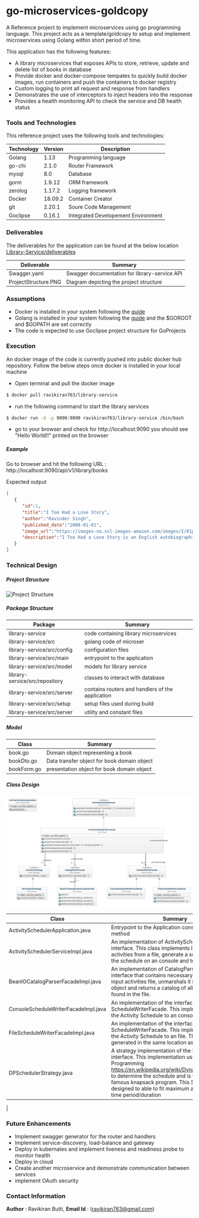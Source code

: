 # go-microservices-goldcopy

A Reference project to implement microservices using go programming language. This project acts as a template/goldcopy to setup and implement microservices using Golang within short period of time.

This application has the following features:

* A library microservices that exposes APIs to store, retrieve, update and delete list of books in database
* Provide docker and docker-compose tempates to quickly build docker images, run containers and push the containers to docker registry
* Custom logging to print all request and response from handlers
* Demonstrates the use of interceptors to inject headers into the response
* Provides a health monitoring API to check the service and DB health status

### Tools and Technologies

This reference project uses the following tools and technologies:

| Technology | Version | Description |
| ------ | ------ |------ |
| Golang | 1.13 | Programming language|
| go-chi | 2.1.0 | Router Framework |
| mysql | 8.0 | Database |
| gorm | 1.9.12 | ORM framework |
| zerolog | 1.17.2 | Logging framework |
| Docker | 18.09.2 | Container Creator |
| git | 2.20.1 | Soure Code Management |
| Goclipse | 0.16.1| Integrated Developement Environment |

### Deliverables

The deliverables for the application can be found at the below location
[Library-Service/deliverables](https://github.com/rbutti/go-microservices-goldcopy/tree/master/library-service/deliverables)

| Deliverable | Summary |
| ------ | ------ |
| Swagger.yaml | Swagger documentation for library-service API |
| ProjectStructure.PNG |Diagram depicting the project structure |

### Assumptions

* Docker is installed in your system following the [guide](https://docs.docker.com/install/)
* Golang is installed in your system following the [guide](https://golang.org/doc/install#install) and the $GOROOT and $GOPATH are set correctly
* The code is expected to use Goclipse project structure for GoProjects


### Execution
An docker image of the code is currently pushed into public docker hub repository. Follow the below steps once docker is installed in your local machine
* Open terminal and pull the docker image
```sh
$ docker pull ravikiran763/library-service
```

* run the following command to start the library services
```sh
$ docker run -d -p 9090:9090 ravikiran763/library-service /bin/bash
```

* go to your browser and check for http://localhost:9090  you should see "Hello World!!" printed on the browser

##### Example
Go to browser and hit the following URL : http://localhost:9090/api/v1/library/books


Expected output

```json
[
   {
      "id":1,
      "title":"I Too Had a Love Story",
      "author":"Ravinder Singh",
      "published_date":"2008-01-01",
      "image_url":"https://images-na.ssl-images-amazon.com/images/I/81phwRtlzCL.jpg",
      "description":"I Too Had a Love Story is an English autobiographical novel written by Ravinder Singh"
   }
]

```


### Technical Design

##### Project Structure

![Project Structure](https://github.com/rbutti/go-microservices-goldcopy/blob/master/library-service/deliverables/ProjectStructure.png "Project Structure")

##### Package Structure

| Package | Summary |
| ------ | ------ |
| library-service | code containing library microservices |
| library-service/src | golang code of microser  |
| library-service/src/config | configuration files  |
| library-service/src/main | entrypoint to the application |
| library-service/src/model| models for library service|
| library-service/src/repository | classes to interact with database |
| library-service/src/server| contains routers and handlers of the application  |
| library-service/src/setup |setup files used during build |
| library-service/src/server| utility and constant files  |

##### Model

| Class | Summary |
| ------ | ------ |
| book.go| Domain object representing a book |
| bookDto.go| Data transfer object for book domain object |
| bookForm.go| presentation  object for book domain object |

##### Class Design

![Class Diagram](https://github.com/rbutti/ActivityScheduler/blob/master/deliverables/ClassDiagram.PNG "Class Diagram")

| Class | Summary |
| ------ | ------ |
| ActivitySchedulerApplication.java | Entrypoint to the Application consisting main() method|
| ActivitySchedulerServiceImpl.java | An implementation of ActivitySchedulerService interface. This class implements logic to read activities from a file, generate a schedule and print the schedule on an console and to a file |
| BeanIOCatalogParserFacadeImpl.java | An implementation of CatalogParserFacade interface that contains necessary logic to read an input activities file, unmarshals it into an Activity object and returns a catalog of all the activities found in the file. |
| ConsoleScheduleWriterFacadeImpl.java |An implementation of the interface ScheduleWriterFacade. This implementation writes the Activity Schedule to an console |
| FileScheduleWriterFacadeImpl.java| An implementation of the interface ScheduleWriterFacade. This implementation writes the Activity Schedule to an file. The file will be generated in the same location as the application jar |
| DPSchedulerStrategy.java | A strategy implementation of the SchedulerStrategy interface. This implementation uses Dynamic Programming https://en.wikipedia.org/wiki/Dynamic_programming to determine the schedule and is variation of the famous knapsack program. This Strategy is designed to able to fit maximum activities to a given time period/duration
 |

### Future Enhancements

* Implement swagger generator for the router and handlers
* Implement service-discovery, load-balance and gateway
* Deploy in kubernates and implement liveness and readiness probe to monitor health
* Deploy in cloud
* Create another microservice and demonstrate communication between services
* implement OAuth security


### Contact Information

**Author** : Ravikiran Butti,
**Email Id** : (ravikiran763@gmail.com)


